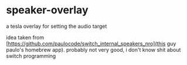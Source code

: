 # speaker-overlay
a tesla overlay for setting the audio target

idea taken from [https://github.com/paulocode/switch_internal_speakers_nro](this guy paulo's homebrew app). probably not very good, i don't know shit about switch programming

